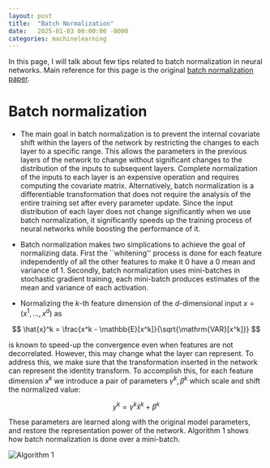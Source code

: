 ```yaml
---
layout: post
title:  "Batch Normalization"
date:   2025-01-03 00:00:00 -0000
categories: machinelearning
---
```


In this page, I will talk about few tips related to batch normalization in neural networks. Main reference for this page is the original [batch normalization paper](https://arxiv.org/pdf/1502.03167).

# Batch normalization

* The main goal in batch normalization is to prevent the internal covariate shift within the layers of the network by restricting the changes to each layer to a specific range. This allows the parameters in the previous layers of the network to change without significant changes to the distribution of the inputs to subsequent layers. Complete normalization of the inputs to each layer is an expensive operation and requires computing the covariate matrix. Alternatively, batch normalization is a differentiable transformation that does not require the analysis of the entire training set after every parameter update. Since the input distribution of each layer does not change significantly when we use batch normalization, it significantly speeds up the training process of neural networks while boosting the performance of it.

* Batch normalization makes two simplications to achieve the goal of normalizing data. First the ``whitening'' process is done for each feature independently of all the other features to make it 0 have a 0 mean and variance of 1. Secondly, batch normalization uses mini-batches in stochastic gradient training, each mini-batch produces estimates of the mean and variance of each activation.

* Normalizing the $k$-th feature dimension of the $d$-dimensional input $x=(x^{1}, \dots, x^{d})$ as 

$$
\hat{x}^k = \frac{x^k - \mathbb{E}[x^k]}{\sqrt{\mathrm{VAR}[x^k]}}
$$

is known to speed-up the convergence even when features are not decorrelated. However, this may change what the layer can represent. To address this, we make sure that the transformation inserted in the network can represent the identity transform. To accomplish this, for each feature dimension $x^k$ we introduce a pair of parameters $\gamma^k, \beta^k$ which scale and shift the normalized value:

$$
y^k = \gamma^k \hat{x}^k + \beta^k
$$

These parameters are learned along with the original model parameters, and restore the representation power of the network. Algorithm 1 shows how batch normalization is done over a mini-batch. 

![Algorithm 1](alg1-bn.png) 

